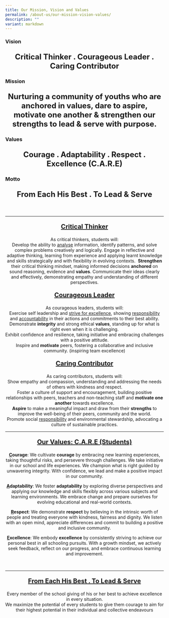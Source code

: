 ```yaml
---
title: Our Mission, Vision and Values
permalink: /about-us/our-mission-vision-values/
description: ""
variant: markdown
---
```

### **Vision**
<p style="text-align:center; font-size:24px"><b>Critical Thinker . Courageous Leader . Caring Contributor</b></p>
		
### **Mission**
<p style="text-align:center; font-size:24px"><b>Nurturing a community of youths who are anchored in values, dare to aspire, motivate one another &amp; strengthen our strengths to lead &amp; serve with purpose.</b></p>

### **Values**
<p style="text-align:center; font-size:24px"><b>Courage . Adaptability . Respect . Excellence (C.A.R.E)</b></p>

### **Motto**
<p style="text-align:center; font-size:24px"><b>From Each His Best . To Lead &amp; Serve</b></p>
<br>
<hr>
<center>
<p style="text-align:center; font-size:20px"><b><u>Critical Thinker</u></b></p>
As critical thinkers, students will:  <br>
Develop the ability to <u>analyse</u> information, identify patterns, and solve complex problems creatively and logically.  
Engage in reflective and adaptive thinking, learning from experience and applying learnt knowledge and skills strategically and with flexibility in evolving contexts.&nbsp;  
	<b>Strengthen</b> their critical thinking mindset, making informed decisions <b>anchored</b> on sound reasoning, evidence and <b>values</b>.  
Communicate their ideas clearly and effectively, demonstrating empathy and understanding of different perspectives.
<p></p>


<p style="text-align:center; font-size:20px"><b><u>Courageous Leader</u></b></p>

As courageous leaders, students will:  
	Exercise self leadership and <u>strive for excellence</u>, showing <u>responsibility</u> and <u>accountability</u> in their actions and commitments to their best ability.  
Demonstrate <b>integrity</b> and strong ethical <b>values</b>, standing up for what is right even when it is challenging.  
Exhibit confidence and resilience, taking initiative and embracing challenges with a positive attitude.  
Inspire and <b>motivate</b> peers, fostering a collaborative and inclusive community. (inspiring team excellence)
<p></p>


<p style="text-align:center; font-size:20px"><b><u>Caring Contributor</u></b></p>

As caring contributors, students will:  
Show empathy and compassion, understanding and addressing the needs of others with kindness and respect.  
Foster a culture of support and encouragement, building positive relationships with peers, teachers and non-teaching staff and <b>motivate one another</b> towards excellence.  
<b>Aspire</b> to make a meaningful impact and draw from their <b>strengths</b> to improve the well-being of their peers, community and the world.  
	Promote social <u>responsibility</u> and environmental stewardship, advocating a culture of sustainable practices.
<p></p>
<hr>
	
	

<p style="text-align:center; font-size:20px"><b><u>Our Values: C.A.R.E (Students) </u></b></p>
  
<p><b><u>C</u>ourage</b>: We cultivate <b>courage</b> by embracing new learning experiences, taking thoughtful risks, and persevere through challenges. We take initiative in our school and life experiences. We champion what is right guided by unwavering integrity. With confidence, we lead and make a positive impact in our community.  
</p>
	
<p><b><u>A</u>daptability</b>: We foster <b>adaptability</b> by exploring diverse perspectives and applying our knowledge and skills flexibly across various subjects and learning environments. We embrace change and prepare ourselves for evolving educational and real-world contexts.  
	</p>
	
<p><b><u>R</u>espect</b>: We demonstrate <b>respect</b> by believing in the intrinsic worth of people and treating everyone with kindness, fairness and dignity. We listen with an open mind, appreciate differences and commit to building a positive and inclusive community.  
  </p>	

<p><b><u>E</u>xcellence</b>: We embody <b>excellence</b> by consistently striving to achieve our personal best in all schooling pursuits. With a growth mindset, we actively seek feedback, reflect on our progress, and embrace continuous learning and improvement.  
	</p>  
<br>
	<hr>
<p style="text-align:center; font-size:20px"><b><u>From Each His Best . To Lead &amp; Serve   </u></b></p>
  
Every member of the school giving of his or her best to achieve excellence in every situation.  
We maximize the potential of every students to give them courage to aim for their highest potential in their individual and collective endeavours

</center>